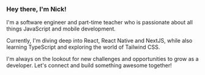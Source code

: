 ### Hey there, I'm Nick! 

I'm a software engineer and part-time teacher who is passionate about all things JavaScript and mobile development. 

Currently, I'm diving deep into React, React Native and NextJS, while also learning TypeScript and exploring the world of Tailwind CSS. 

I'm always on the lookout for new challenges and opportunities to grow as a developer. Let's connect and build something awesome together!
